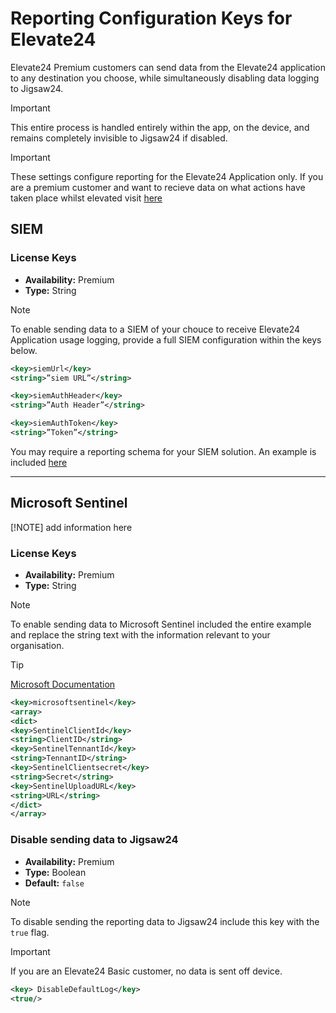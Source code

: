 # Reporting Configuration Keys for Elevate24

Elevate24 Premium customers can send data from the Elevate24 application to any destination you choose, while simultaneously disabling data logging to Jigsaw24.

> [!IMPORTANT]
> This entire process is handled entirely within the app, on the device, and remains completely invisible to Jigsaw24 if disabled.

> [!IMPORTANT]
> These settings configure reporting for the Elevate24 Application only. If you are a premium customer and want to recieve data on what actions have taken place whilst elevated visit [here](/Documentation/Elevate24%20Session%20Reporting%20-%20Reporting%20Configuration%20Keys.md)

## SIEM 

### License Keys
- **Availability:** Premium
- **Type:** String

> [!NOTE]
> To enable sending data to a SIEM of your chouce to receive Elevate24 Application usage logging, provide a full SIEM configuration within the keys below.

```xml
<key>siemUrl</key>
<string>”siem URL”</string>
```
```xml
<key>siemAuthHeader</key>
<string>”Auth Header”</string>
```
```xml
<key>siemAuthToken</key>
<string>”Token”</string>
```

You may require a reporting schema for your SIEM solution. An example is included [here](/Documentation/Elevate24%20Reporting%20Schema.md)


---

## Microsoft Sentinel 

[!NOTE] add information here

### License Keys
- **Availability:** Premium
- **Type:** String

> [!NOTE]
> To enable sending data to Microsoft Sentinel included the entire example and replace the string text with the information relevant to your organisation. 

> [!TIP]
> [Microsoft Documentation](https://learn.microsoft.com/en-us/azure/azure-monitor/logs/tutorial-logs-ingestion-portal)

```xml
<key>microsoftsentinel</key> 
<array> 
<dict>
<key>SentinelClientId</key> 
<string>ClientID</string> 
<key>SentinelTennantId</key> 
<string>TennantID</string> 
<key>SentinelClientsecret</key> 
<string>Secret</string> 
<key>SentinelUploadURL</key> 
<string>URL</string> 
</dict> 
</array>
```

### Disable sending data to Jigsaw24
- **Availability:** Premium
- **Type:** Boolean
- **Default:** `false`

> [!NOTE]
> To disable sending the reporting data to Jigsaw24 include this key with the `true` flag. 

> [!IMPORTANT]
> If you are an Elevate24 Basic customer, no data is sent off device. 

```xml
<key> DisableDefaultLog</key>
<true/>
```
